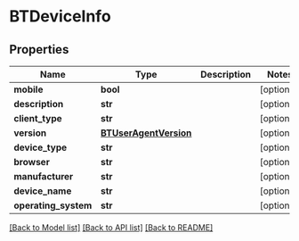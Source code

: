 # BTDeviceInfo

## Properties
Name | Type | Description | Notes
------------ | ------------- | ------------- | -------------
**mobile** | **bool** |  | [optional] 
**description** | **str** |  | [optional] 
**client_type** | **str** |  | [optional] 
**version** | [**BTUserAgentVersion**](BTUserAgentVersion.md) |  | [optional] 
**device_type** | **str** |  | [optional] 
**browser** | **str** |  | [optional] 
**manufacturer** | **str** |  | [optional] 
**device_name** | **str** |  | [optional] 
**operating_system** | **str** |  | [optional] 

[[Back to Model list]](../README.md#documentation-for-models) [[Back to API list]](../README.md#documentation-for-api-endpoints) [[Back to README]](../README.md)


